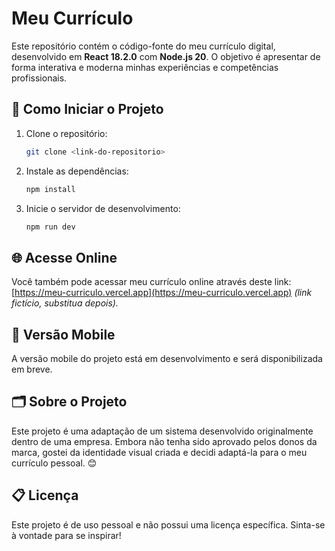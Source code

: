 # Meu Currículo

Este repositório contém o código-fonte do meu currículo digital, desenvolvido em **React 18.2.0** com **Node.js 20**. O objetivo é apresentar de forma interativa e moderna minhas experiências e competências profissionais.

## 🚀 Como Iniciar o Projeto

1. Clone o repositório:

   ```bash
   git clone <link-do-repositorio>
   ```

2. Instale as dependências:

   ```bash
   npm install
   ```

3. Inicie o servidor de desenvolvimento:
   ```bash
   npm run dev
   ```

## 🌐 Acesse Online

Você também pode acessar meu currículo online através deste link: [https://meu-curriculo.vercel.app](https://meu-curriculo.vercel.app) _(link fictício, substitua depois)._

## 📱 Versão Mobile

A versão mobile do projeto está em desenvolvimento e será disponibilizada em breve.

## 🗂️ Sobre o Projeto

Este projeto é uma adaptação de um sistema desenvolvido originalmente dentro de uma empresa. Embora não tenha sido aprovado pelos donos da marca, gostei da identidade visual criada e decidi adaptá-la para o meu currículo pessoal. 😊

## 📋 Licença

Este projeto é de uso pessoal e não possui uma licença específica. Sinta-se à vontade para se inspirar!
